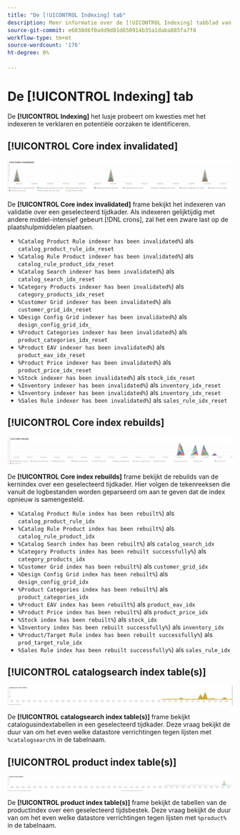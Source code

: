 ```yaml
---
title: "De [!UICONTROL Indexing] tab"
description: Meer informatie over de [!UICONTROL Indexing] tabblad van [!DNL Observation for Adobe Commerce].
source-git-commit: e6038d6f0add9d01d650914b35a1daba885fa7f8
workflow-type: tm+mt
source-wordcount: '176'
ht-degree: 0%

---
```


# De [!UICONTROL Indexing] tab

De **[!UICONTROL Indexing]** het lusje probeert om kwesties met het indexeren te verklaren en potentiële oorzaken te identificeren.

## [!UICONTROL Core index invalidated]

![Core index is ongeldig](../../assets/tools/observation-for-adobe-commerce/indexing-tab-1.jpg)

De **[!UICONTROL Core index invalidated]** frame bekijkt het indexeren van validatie over een geselecteerd tijdkader. Als indexeren gelijktijdig met andere middel-intensief gebeurt [!DNL crons], zal het een zware last op de plaatshulpmiddelen plaatsen.

* `%Catalog Product Rule indexer has been invalidated%`) als `catalog_product_rule_idx_reset`
* `%Catalog Rule Product indexer has been invalidated%`) als `catalog_rule_product_idx_reset`
* `%Catalog Search indexer has been invalidated%`) als `catalog_search_idx_reset`
* `%Category Products indexer has been invalidated%`) als `category_products_idx_reset`
* `%Customer Grid indexer has been invalidated%`) als `customer_grid_idx_reset`
* `%Design Config Grid indexer has been invalidated%`) als `design_config_grid_idx_`
* `%Product Categories indexer has been invalidated%`) als `product_categories_idx_reset`
* `%Product EAV indexer has been invalidated%`) als `product_eav_idx_reset`
* `%Product Price indexer has been invalidated%`) als `product_price_idx_reset`
* `%Stock indexer has been invalidated%`) als `stock_idx_reset`
* `%Inventory indexer has been invalidated%`) als `inventory_idx_reset`
* `%Inventory indexer has been invalidated%`) als `inventory_idx_reset`
* `%Sales Rule indexer has been invalidated%`) als `sales_rule_idx_reset`

## [!UICONTROL Core index rebuilds]

![Herbouw van de kernindex](../../assets/tools/observation-for-adobe-commerce/indexing-tab-2.jpg)

De **[!UICONTROL Core index rebuilds]** frame bekijkt de rebuilds van de kernindex over een geselecteerd tijdkader. Hier volgen de tekenreeksen die vanuit de logbestanden worden geparseerd om aan te geven dat de index opnieuw is samengesteld.

* `%Catalog Product Rule index has been rebuilt%`) als `catalog_product_rule_idx`
* `%Catalog Rule Product index has been rebuilt%`) als `catalog_rule_product_idx`
* `%Catalog Search index has been rebuilt%`) als `catalog_search_idx`
* `%Category Products index has been rebuilt successfully%`) als `category_products_idx`
* `%Customer Grid index has been rebuilt%`) als `customer_grid_idx`
* `%Design Config Grid index has been rebuilt%`) als `design_config_grid_idx`
* `%Product Categories index has been rebuilt%`) als `product_categories_idx`
* `%Product EAV index has been rebuilt%`) als `product_eav_idx`
* `%Product Price index has been rebuilt%`) als `product_price_idx`
* `%Stock index has been rebuilt%`) als `stock_idx`
* `%Inventory index has been rebuilt successfully%`) als `inventory_idx`
* `%Product/Target Rule index has been rebuilt successfully%`) als `prod_target_rule_idx`
* `%Sales Rule index has been rebuilt successfully%`) als `sales_rule_idx`


## [!UICONTROL catalogsearch index table(s)]

![cataloguszoekindextabel(s)](../../assets/tools/observation-for-adobe-commerce/indexing-tab-3.jpg)

De **[!UICONTROL catalogsearch index table(s)]** frame bekijkt catalogusindextabellen in een geselecteerd tijdkader. Deze vraag bekijkt de duur van om het even welke datastore verrichtingen tegen lijsten met `%catalogsearch%` in de tabelnaam.

## [!UICONTROL product index table(s)]

![productindextabel(s)](../../assets/tools/observation-for-adobe-commerce/indexing-tab-4.jpg)

De **[!UICONTROL product index table(s)]** frame bekijkt de tabellen van de productindex over een geselecteerd tijdsbestek. Deze vraag bekijkt de duur van om het even welke datastore verrichtingen tegen lijsten met `%product%` in de tabelnaam.
